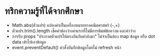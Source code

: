 # ทริกความรู้ที่ได้จากศึกษา

- Math.abs(ตัวแปร) แปลงค่าเป็นเครื่องหมายทางคณิตศาสตร์ (-,+)
- ตัวแปร.trim().length เช็คค่าช่องว่างค่าแรกที่ไม่มีการพิมพ์ข้อความ และค่าว่าง
- การรับ props "ประกาศตัวแปรให้ตรงกันกับค่าส่งมา" ไม่จำเป็นต้อง map ข้อมูล หรือ dot data เข้าไปเอาข้อมูล
-  event.preventDefault() คำสั้งบันทึกข้อมูลโดยไม่ refresh หน้า